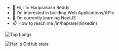 - 👋 Hi, I’m Hariprakash Reddy
- 👀 I’m interested in building Web Applications/APIs
- 🌱 I’m currently learning NextJS
- 📫 How to reach me /in/haprare/(linkedin)

<!---
hreddy11/hreddy11 is a ✨ special ✨ repository because its `README.md` (this file) appears on your GitHub profile.
You can click the Preview link to take a look at your changes.
--->

![Top Langs](https://github-readme-stats.vercel.app/api/top-langs/?username=hreddy11&layout=compact)

![Hari's GitHub stats](https://github-readme-stats.vercel.app/api?username=hreddy11&show_icons=true&theme=radical)
